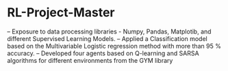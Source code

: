 # RL-Project-Master
– Exposure to data processing libraries - Numpy, Pandas, Matplotib, and different Supervised Learning Models.
– Applied a Classification model based on the Multivariable Logistic regression method with more than 95 % accuracy.
– Developed four agents based on Q-learning and SARSA algorithms for different environments from the GYM library
